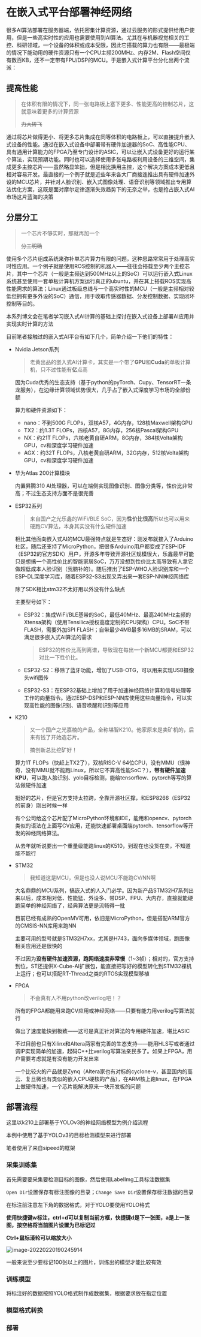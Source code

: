 # 在嵌入式平台部署神经网络

很多AI算法部署在服务器端，依托密集计算资源，通过云服务的形式提供给用户使用，但是一些高实时性的应用也需要使用到AI算法。尤其在与机器视觉相关的工控、科研领域，一个设备的体积或成本受限，因此它搭载的算力也有限——最极端的情况下能动用的硬件资源只有一个CPU主频200MHz、内存2M、Flash空间仅有数百KB，还不一定带有FPU/DSP的MCU。于是嵌入式计算平台分化出两个流派：

## 提高性能

> 在体积有限的情况下，同一张电路板上塞下更多、性能更高的控制芯片，这就意味着更多的计算资源
>
> ~~力大砖飞~~

通过将芯片做得更小、将更多芯片集成在同等体积的电路板上，可以直接提升嵌入式设备的性能。通过在嵌入式设备中部署带有硬件加速器的SoC、高性能CPU、具有通用计算能力的FPGA乃至专门设计的ASIC，可以让嵌入式设备更好的运行某个算法，实现预期功能。同时也可以选择使用多张电路板利用设备的三维空间，集成更多主控芯片——虽然略显笨拙，但是相比换用主控，这个解决方案成本更低且相对容易开发。最直接的一个例子就是近些年来各大厂商接连推出具有硬件加速外设的MCU芯片，并针对人脸识别、嵌入式图像处理、语音识别等领域推出专用算法优化方案，这既是面对摩尔定律逐渐失效趋势下的无奈之举，也是抢占嵌入式AI市场这片蓝海的决策

## 分层分工

> 一个芯片不够实时，那就再加一个
>
> ~~分工明确~~

使用多个芯片组成系统来弥补单芯片算力有限的问题，这种思路常常用于处理高实时性应用。一个例子就是使用ROS控制的机器人——往往会搭载至少两个主控芯片，其中一个芯片（一般是主频达到500MHz以上的SoC）可以运行嵌入式Linux系统甚至使用一套单板计算机方案运行真正的ubuntu，并在其上搭载ROS实现高性能需求的算法；Linux通过板级总线与一个高实时性的MCU（一般是主频相对较低但拥有更多外设的SoC）通信，用于收取传感器数据、分发控制数据、实现闭环控制等目的。

本系列博文会在笔者学习嵌入式AI计算的基础上探讨在嵌入式设备上部署AI应用并实现实时计算的方法

目前笔者接触过的嵌入式AI平台有如下几个，简单介绍一下他们的特性：

* Nvidia Jetson系列

    > 老黄出品的嵌入式AI计算卡，其实是一个带了**GPU**和**Cuda**的单板计算机，只不过性能有**亿**点高

    因为Cuda优秀的生态支持（基于python的pyTorch、Cupy、TensorRT一条龙服务），在边缘计算领域优势很大，几乎占了嵌入式深度学习市场的全部份额

    算力和硬件资源如下：

    * nano：不到500G FLOPs，双核A57，4G内存，128核Maxwell架构GPU
    * TX2：约1.3T FLOPs，四核A57，8G内存，256核Pascal架构GPU
    * NX：约21T FLOPs，六核老黄自研ARM，8G内存，384核Volta架构GPU，cv和深度学习硬件加速
    * AGX：约32T FLOPs，八核老黄自研ARM，32G内存，512核Volta架构GPU，cv和深度学习硬件加速

* 华为Atlas 200计算模块

    内置昇腾310 AI处理器，可以在端侧实现图像识别、图像分类等，性价比非常高；不过生态支持方面不是很完善

* ESP32系列

    > 来自国产之光乐鑫的WiFi/BLE SoC，因为**性价比很高**所以也可以用来硬跑CV算法，本身其实没有什么硬件加速

    相比其他面向嵌入式AI的MCU最强特点就是生态好：刚发布就接入了Arduino社区，随后还支持了MicroPython，把很多Arduino用户都变成了ESP-IDF（ESP32的官方SDK）用户，开源多年导致开源社区规模很大，乐鑫最早可能只是想搞一个高性价比的智能家居SoC，万万没想到性价比太高导致有人拿它做超低成本人脸识别（我脑补的）。随后推出了ESP-WHO人脸识别库和一个ESP-DL深度学习库，随着ESP32-S3出现又弄出来一套ESP-NN神经网络库

    除了SDK相比stm32不太好用以外没有什么缺点

    主要型号如下：

    * ESP32：集成WiFi/BLE基带的SoC，最低40MHz、最高240MHz主频的Xtensa架构（使用Tensilica授权高度定制的CPU架构）CPU。SoC不带FLASH，需要外加SPI FLASH；自带最少4MB最多16MB的SRAM，可以满足很多嵌入式AI算法的需求

        > ESP32的性价比高到离谱，导致现在每出一个新MCU都要和ESP32对比一下性价比。

    * ESP32-S2：移除了蓝牙功能，增加了USB-OTG，可以用来实现USB摄像头wifi图传

    * ESP32-S3：在ESP32基础上增加了用于加速神经网络计算和信号处理等工作的向量指令。通过ESP-DSP和ESP-NN库使用这些向量指令，可以实现高性能的图像识别、语音唤醒和识别等应用

* K210

    > 又一个国产之光嘉楠的产品，全称堪智K210。他家原来是卖矿机的，后来有钱了开始造芯片。
    >
    > 搞创新总比挖矿好！

    算力1T FLOPs（快赶上TX2了），双核RISC-V 64位CPU，没有MMU（很神奇，没有MMU就不能跑Linux，所以它不算高性能SoC？），**带有硬件加速KPU**，可以跑人脸识别、yolo目标检测，能给tensorflow、pytorch等写的算法做硬件加速

    挺好的芯片，但是官方支持太拉跨，全靠开源社区撑，和ESP8266（ESP32的前身）刚出时候一样

    有个公司给这个芯片配了MicroPython环境和IDE，能用和opencv、pytorch类似的语法在上面写CV应用，还能快速部署桌面端pytorch、tensorflow等开发的神经网络算法。

    从去年就听说要出一个重量级能跑linux的K510，到现在也没货在卖，不知道能不能行

* STM32

    > 我知道这是MCU，但是也没人说MCU不能跑CV/NN啊

    大名鼎鼎的MCU系列，搞嵌入式的人入门必学。因为新产品STM32H7系列出来以后，成本相对低、性能猛、外设多、带DSP、FPU、大内存，直接就能硬跑简单的神经网络了，经典算法更是流畅得一批

    目前已经有成熟的OpenMV可用，依旧是MicroPython，但是搭配ARM官方的CMSIS-NN库用来跑NN

    主要可用的型号就是STM32H7xx，尤其是H743，面向多媒体领域，跑图像相关应用还是很快的

    不过因为**没有硬件加速资源，跑网络速度非常慢**（1~3帧）；相对的，官方支持到位，ST还提供X-Cube-AI扩展包，能直接把写好的模型转化到STM32裸机上运行；也可以搭配RT-Thread之类的RTOS实现模型移植

* FPGA

    > 不会真有人不用python改verilog吧！？

    所有的FPGA都能用来跑CV应用或神经网络——只要有能力用verilog写算法就行

    做出了速度能快到极致——这可是真正针对算法的专用硬件加速，堪比ASIC

    不过目前也只有Xilinx和Altera两家有完善的生态支持——能用HLS写或者通过调IP实现简单的加速，起码C++比verilog写算法亲民多了。如果上FPGA，用户需要考虑就是有没有能力开发出来

    一个比较火的产品就是Zynq（Altera家也有对标的cyclone-v，甚至国内的高云、复旦微也有类似的嵌入CPU硬核的产品），在ARM核上跑linux，在FPGA上做硬件加速，一个芯片能解决原来一块开发板的问题

## 部署流程

这里以k210上部署基于YOLOv3的神经网络模型为例介绍流程

本例中使用了基于YOLOv3的目标检测模型来进行部署

笔者使用了来自sipeed的框架

### 采集训练集

首先需要要采集要检测目标的图像，然后使用LabelImg工具标注数据集

`Open Dir`设置保存有标注图像的目录；`Change Save Dir`设置保存标注数据的目录

在标注前注意左下角的数据格式，对于YOLO要使用YOLO格式

**使用快捷键w标注，ctrl+d可以复制当前方框，快捷键d是下一张图，a是上一张图，按空格将当前图片设置为已标记过**

**Ctrl+鼠标滚轮可以缩放大小**

![image-20220220190245914](嵌入式机器学习1【嵌入式神经网络】.assets/image-20220220190245914.png)

一般来说至少要标记100张以上的图片，训练出的模型才能比较有效

### 训练模型

将标注好的数据按照YOLO格式制作成数据集，根据要求放在指定位置









### 模型格式转换









### 部署











